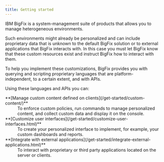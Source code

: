 ```yaml
---
title: Getting started
---
```


IBM BigFix is a system-management suite of products that allows you to manage
heterogeneous environments.

Such environments might already be personalized and can include proprietary data
that is unknown to the default BigFix solution or to external applications that
BigFix interacts with. In this case you must let BigFix know that these
custom resources exist and instruct BigFix how to interact with them.

To help you implement these customizations, BigFix provides you with querying
and scripting proprietary languages that are platform-independent, to a certain
extent, and with APIs.

Using these languages and APIs you can:

<dl>
  <dt>**[Manage custom content defined on clients](/get-started/custom-content/)**</dt>
  <dd>To enforce custom policies, run commands to manage personalized content, and collect custom data and display it on the console.</dd>

  <dt>**[Customize user interfaces](/get-started/customize-user-interfaces.html)**</dt>
  <dd>To create your personalized interface to implement, for example, your custom dashboards and reports.</dd>

  <dt>**[Integrate with external applications](/get-started/integrate-external-applications.html)**</dt>
  <dd>To interact with proprietary or third party applications located on the server or clients.</dd>
  <!--  <dd>To interact with proprietary or third party applications located on the server or clients and aggregate data sources to run reports.</dd> -->
  </dl>
